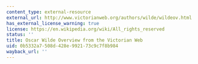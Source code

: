 ```yaml
---
content_type: external-resource
external_url: http://www.victorianweb.org/authors/wilde/wildeov.html
has_external_license_warning: true
license: https://en.wikipedia.org/wiki/All_rights_reserved
status: ''
title: Oscar Wilde Overview from the Victorian Web
uid: 0b5332a7-508d-428e-9921-73c9c7f8b984
wayback_url: ''
---
```

